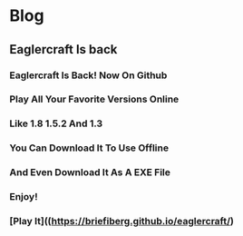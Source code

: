 # Blog
## Eaglercraft Is back
### Eaglercraft Is Back! Now On Github
### Play All Your Favorite Versions Online
### Like 1.8 1.5.2 And 1.3
### You Can Download It To Use Offline
### And Even Download It As A EXE File
### Enjoy!
### [Play It]((https://briefiberg.github.io/eaglercraft/)
